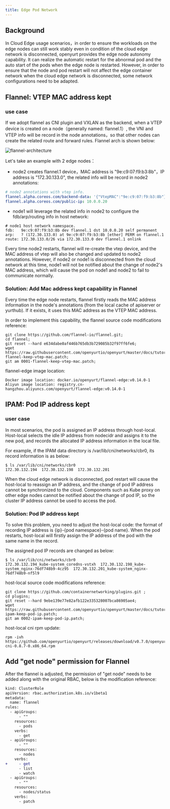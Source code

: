```yaml
---
title: Edge Pod Network
---
```


## Background

In Cloud Edge usage scenarios，in order to ensure the workloads on the edge nodes can still work stably even in condition of the cloud edge network is disconnected, openyurt provides the edge node autonomy capability. It can realize the automatic restart for the abnormal pod and the auto start of the pods when the edge node is restarted. However, in order to ensure that the node and pod restart will not affect the edge container network when the cloud edge network is disconnected, some network configurations need to be adapted.

## Flannel: VTEP MAC address kept
### use case
If we adopt flannel as CNI plugin and VXLAN as the backend, when a VTEP device is created on a node（generally named: flannel.1）, the VNI and VTEP info will be record in the node annotations，so that other nodes can create the related route and forward rules.
Flannel arch is shown below:

![flannel-architecture](../../../../static/img/docs/user-manuals/network/flannel-architecture.png)

Let's take an example with 2 edge nodes：
- node2 creates flannel.1 device，MAC address is "9e:c9:07:f9:b3:8b"，IP address is "172.30.133.0", the related info will be record in node2 annotations:
```yaml
# node2 annotations with vtep info.
flannel.alpha.coreos.com/backend-data: '{"VtepMAC":"9e:c9:07:f9:b3:8b"}'
flannel.alpha.coreos.com/public-ip: 10.0.0.20
```
- node1 will leverage the related info in node2 to configure the fdb/arp/routing info in host network:
```shell script
# node1 host network namespace.
fdb:   9e:c9:07:f9:b3:8b dev flannel.1 dst 10.0.0.20 self permanent
arp:   ? (172.30.133.0) at 9e:c9:07:f9:b3:8b [ether] PERM on flannel.1
route: 172.30.133.0/26 via 172.30.133.0 dev flannel.1 onlink
```
Every time node2 restarts, flannel will re-create the vtep device, and the MAC address of vtep will also be changed and updated to node2 annotations. However, if node2 or node1 is disconnected from the cloud network at this time, node1 will not be notified about the change of node2's MAC address, which will cause the pod on node1 and node2 to fail to communicate normally.

### Solution: Add Mac address kept capability in Flannel
Every time the edge node restarts, flannel firstly reads the MAC address information in the node's annotations (from the local cache of apiserver or yurthub). If it exists, it uses this MAC address as the VTEP MAC address.

In order to implement this capability, the flannel source code modifications reference:

```shell script
git clone https://github.com/flannel-io/flannel.git;
cd flannel;
git reset --hard e634dabe0af446b765db3b729085b32f97ff6fe6;
wget https://raw.githubusercontent.com/openyurtio/openyurt/master/docs/tutorial/0001-flannel-keep-vtep-mac.patch;
git am 0001-flannel-keep-vtep-mac.patch;
```
flannel-edge image location:
```
Docker image location: docker.io/openyurt/flannel-edge:v0.14.0-1
Aliyun image location: registry.cn-hangzhou.aliyuncs.com/openyurt/flannel-edge:v0.14.0-1
```
## IPAM: Pod IP address kept
### user case
In most scenarios, the pod is assigned an IP address through host-local. Host-local selects the idle IP address from nodecidr and assigns it to the new pod, and records the allocated IP address information in the local file.

For example, if the IPAM data directory is /var/lib/cni/networks/cbr0, its record information is as below:

```shell script
$ ls /var/lib/cni/networks/cbr0
172.30.132.194  172.30.132.198  172.30.132.201
```
When the cloud edge network is disconnected, pod restart will cause the host-local to reassign an IP address, and the change of pod IP address cannot be synchronized to the cloud. Components such as Kube proxy on other edge nodes cannot be notified about the change of pod IP, so the cluster IP address cannot be used to access the pod.

### Solution: Pod IP address kept
To solve this problem, you need to adjust the host-local code: the format of recording IP address is {ip}-{pod namespace}-{pod name}. When the pod restarts, host-local will firstly assign the IP address of the pod with the same name in the record.

The assigned pod IP records are changed as below:

```shell script
$ ls /var/lib/cni/networks/cbr0
172.30.132.194_kube-system_coredns-vstxh  172.30.132.198_kube-system_nginx-76df748b9-4cz95  172.30.132.201_kube-system_nginx-76df748b9-nf5l9
```
host-local source code modifications reference:
```shell script
git clone https://github.com/containernetworking/plugins.git ;
cd plugins;
git reset --hard 9ebe139e77e82afb122e335328007bca86905ae4;
wget https://raw.githubusercontent.com/openyurtio/openyurt/master/docs/tutorial/0002-ipam-keep-pod-ip.patch;
git am 0002-ipam-keep-pod-ip.patch;
```
host-local cni rpm update:
```shell
rpm -ivh https://github.com/openyurtio/openyurt/releases/download/v0.7.0/openyurt-cni-0.8.7-0.x86_64.rpm
```

## Add "get node" permission for Flannel
After the flannel is adjusted, the permission of "get node" needs to be added along with the original RBAC, below is the modification reference:
```diff
kind: ClusterRole
apiVersion: rbac.authorization.k8s.io/v1beta1
metadata:
  name: flannel
rules:
  - apiGroups:
      - ""
    resources:
      - pods
    verbs:
      - get
  - apiGroups:
      - ""
    resources:
      - nodes
    verbs:
+     - get
      - list
      - watch
  - apiGroups:
      - ""
    resources:
      - nodes/status
    verbs:
      - patch
```
